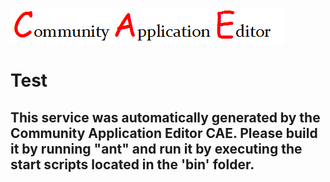 ![CAE](https://github.com/PhilCAEOrg/microservice-1000/blob/master/img/logo.png)  

Test
===================


This service was automatically generated by the Community Application Editor CAE. Please build it by running "ant" and run it by executing the start scripts located in the 'bin' folder.
---------------
